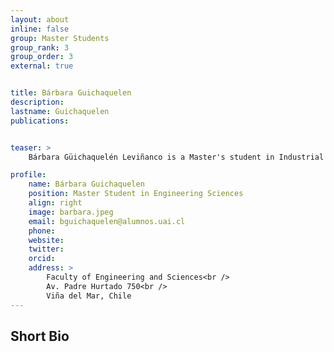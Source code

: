 ```yaml
---
layout: about
inline: false
group: Master Students
group_rank: 3
group_order: 3
external: true


title: Bárbara Guichaquelen
description: 
lastname: Guichaquelen
publications: 


teaser: >
    Bárbara Güichaquelén Leviñanco is a Master's student in Industrial Engineering at the Adolfo Ibáñez University. His research focuses on the estimation of surgical times in the traumatology and orthopaedic area of a hospital in Chile. She currently works under the supervision of Dr. Jorge Acuña. The main objective is to obtain a better estimate of the time of surgeries to facilitate planning, better use of resources and reduce postponements in operating rooms.

profile:
    name: Bárbara Guichaquelen
    position: Master Student in Engineering Sciences
    align: right
    image: barbara.jpeg
    email: bguichaquelen@alumnos.uai.cl
    phone: 
    website: 
    twitter: 
    orcid: 
    address: >
        Faculty of Engineering and Sciences<br />
        Av. Padre Hurtado 750<br />        
        Viña del Mar, Chile
---
```




## Short Bio
